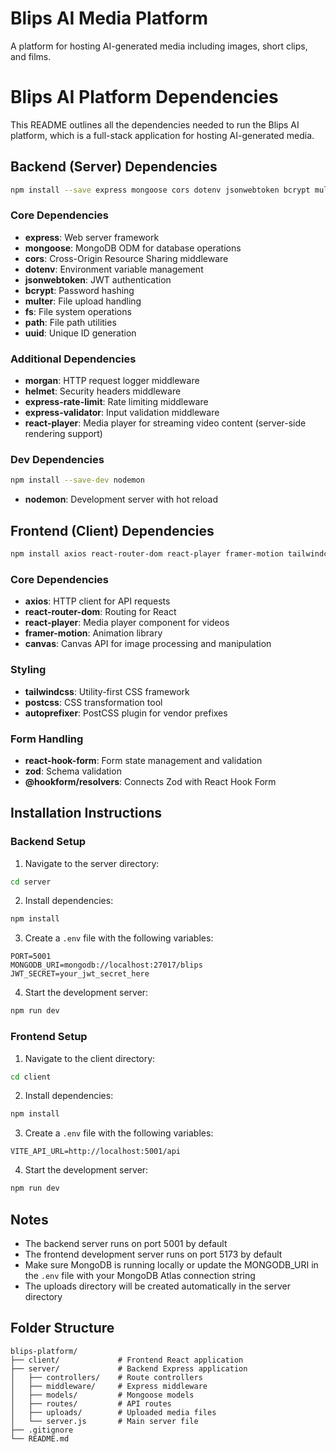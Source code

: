# Blips AI Media Platform

A platform for hosting AI-generated media including images, short clips, and films.


# Blips AI Platform Dependencies

This README outlines all the dependencies needed to run the Blips AI platform, which is a full-stack application for hosting AI-generated media.

## Backend (Server) Dependencies

```bash
npm install --save express mongoose cors dotenv jsonwebtoken bcrypt multer path fs uuid morgan helmet express-rate-limit express-validator 
```

### Core Dependencies

- **express**: Web server framework
- **mongoose**: MongoDB ODM for database operations
- **cors**: Cross-Origin Resource Sharing middleware
- **dotenv**: Environment variable management
- **jsonwebtoken**: JWT authentication
- **bcrypt**: Password hashing
- **multer**: File upload handling
- **fs**: File system operations
- **path**: File path utilities
- **uuid**: Unique ID generation

### Additional Dependencies

- **morgan**: HTTP request logger middleware
- **helmet**: Security headers middleware
- **express-rate-limit**: Rate limiting middleware
- **express-validator**: Input validation middleware
- **react-player**: Media player for streaming video content (server-side rendering support)

### Dev Dependencies

```bash
npm install --save-dev nodemon
```

- **nodemon**: Development server with hot reload

## Frontend (Client) Dependencies

```bash
npm install axios react-router-dom react-player framer-motion tailwindcss postcss autoprefixer react-hook-form zod @hookform/resolvers canvas
```

### Core Dependencies

- **axios**: HTTP client for API requests
- **react-router-dom**: Routing for React
- **react-player**: Media player component for videos
- **framer-motion**: Animation library
- **canvas**: Canvas API for image processing and manipulation

### Styling

- **tailwindcss**: Utility-first CSS framework
- **postcss**: CSS transformation tool
- **autoprefixer**: PostCSS plugin for vendor prefixes

### Form Handling

- **react-hook-form**: Form state management and validation
- **zod**: Schema validation
- **@hookform/resolvers**: Connects Zod with React Hook Form

## Installation Instructions

### Backend Setup

1. Navigate to the server directory:
```bash
cd server
```

2. Install dependencies:
```bash
npm install
```

3. Create a `.env` file with the following variables:
```
PORT=5001
MONGODB_URI=mongodb://localhost:27017/blips
JWT_SECRET=your_jwt_secret_here
```

4. Start the development server:
```bash
npm run dev
```

### Frontend Setup

1. Navigate to the client directory:
```bash
cd client
```

2. Install dependencies:
```bash
npm install
```

3. Create a `.env` file with the following variables:
```
VITE_API_URL=http://localhost:5001/api
```

4. Start the development server:
```bash
npm run dev
```

## Notes

- The backend server runs on port 5001 by default
- The frontend development server runs on port 5173 by default
- Make sure MongoDB is running locally or update the MONGODB_URI in the `.env` file with your MongoDB Atlas connection string
- The uploads directory will be created automatically in the server directory

## Folder Structure

```
blips-platform/
├── client/             # Frontend React application
├── server/             # Backend Express application
│   ├── controllers/    # Route controllers
│   ├── middleware/     # Express middleware
│   ├── models/         # Mongoose models
│   ├── routes/         # API routes
│   ├── uploads/        # Uploaded media files
│   └── server.js       # Main server file
├── .gitignore
└── README.md
```
